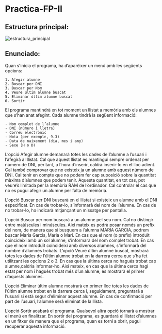 # Practica-FP-II

## Estructura principal:

![estructura_principal](https://i.imgur.com/0DroeAv.png)

## Enunciado:

Quan s'inicia el programa, ha d’aparèixer un menú amb les següents opcions:

    1. Afegir alumne
    2. Buscar per DNI
    3. Buscar per Nom
    4. Veure últim alumne buscat
    5. Eliminar últim alumne buscat
    0. Sortir

El programa mantindrà en tot moment un llistat a memòria amb els alumnes que s’han anat afegint.
Cada alumne tindrà la següent informació:

    - Nom complet de l’alumne
    - DNI (número i lletra)
    - Correu electrònic
    - Nota (per exemple, 9.3)
    - Data de naixement (dia, mes i any)
    - Sexe (H o D)

L’opció Afegir alumne demanarà totes les dades de l’alumne a l’usuari i l’afegirà al llistat. Cal que aquest llistat es mantingui sempre ordenat per número de DNI, per tant, a l’hora d’inserir, caldrà inserir-lo en el lloc adient. Cal també comprovar que no existeix ja un alumne amb aquest número de DNI. Cal tenir en compte que no podem fer cap suposició sobre la quantitat màxima d’alumnes que podem tenir. Aquesta quantitat, en tot cas, pot veure’s limitada per la memòria RAM de l’ordinador. Cal controlar el cas que no es pugui afegir un alumne per falta de memòria.

L'opció Buscar per DNI buscarà en el llistat si existeix un alumne amb el DNI especificat. En cas de trobar-lo, s’informarà del nom de l’alumne. En cas de no trobar-lo, ho indicarà mitjançant un missatge per pantalla.

L’opció Buscar per nom buscarà a un alumne pel seu nom. Cal no distingir entre majúscules i minúscules. Així mateix es podrà posar només un prefix del nom, de manera que si busquem a l’alumna MARIA GARCIA, podrem buscar Maria Garcia, Maria o Mari. En cas que el nom (o prefix) introduït coincideixi amb un sol alumne, s’informarà del nom complet trobat. En cas que el nom introduït coincideixi amb diversos alumnes, s’informarà del nombre d’alumnes trobats.
L’opció Veure últim alumne buscat, mostrarà totes les dades de l’últim alumne trobat en la darrera cerca que s’ha fet utilitzant les opcions 2 o 3. En cas que la última cerca no hagués trobat cap alumne,caldria informar-ho. Així mateix, en cas que la última cerca hagi estat per nom i hagués trobat més d’un alumne, es mostrarà el primer d’aquests alumnes.

L’opció Eliminar últim alumne mostrarà en primer lloc totes les dades de l’últim alumne trobat en la darrera cerca i, seguidament, preguntarà a l’usuari si està segur d’eliminar aquest alumne. En cas de confirmació per part de l’usuari, l’alumne serà eliminat de la llista.

L’opció Sortir acabarà el programa. Qualsevol altra opció tornarà a mostrar el menú en finalitzar. En sortir del programa, es guardarà el llistat d’alumnes en un fitxer de manera que el programa, quan es torni a obrir, pugui recuperar aquesta informació.
